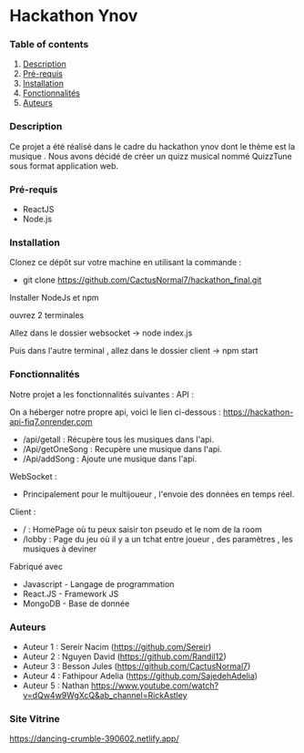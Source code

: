 # Hackathon Ynov

### Table of contents
1. [Description](###Description)
2. [Pré-requis](###Pré-requis)
3. [Installation](###Installation)
4. [Fonctionnalités](###Fonctionnalités)
5. [Auteurs](###Auteurs)

### Description

Ce projet a été réalisé dans le cadre du hackathon ynov dont le thème est la musique . Nous avons décidé de créer un quizz musical nommé QuizzTune sous format application web.

### Pré-requis

* ReactJS
* Node.js 

### Installation

Clonez ce dépôt sur votre machine en utilisant la commande :

* git clone https://github.com/CactusNormal7/hackathon_final.git

Installer NodeJs et npm 

ouvrez 2 terminales 

Allez dans le dossier websocket 
-> node index.js

Puis dans l'autre terminal , allez dans le dossier client 
-> npm start 


### Fonctionnalités

Notre projet a les fonctionnalités suivantes :
API : 

On a héberger notre propre api, voici le lien ci-dessous :
https://hackathon-api-fiq7.onrender.com

* /api/getall : Récupère tous les musiques dans l'api.
* /Api/getOneSong : Recupère une musique dans l'api.
* /Api/addSong : Ajoute une musique dans l'api. 


WebSocket : 
 
* Principalement pour le multijoueur , l'envoie des données en temps réel. 

Client : 

* / : HomePage où tu peux saisir ton pseudo et le nom de la room
* /lobby : Page du jeu où il y a un tchat entre joueur , des paramètres , les musiques à deviner 

Fabriqué avec
* Javascript - Langage de programmation
* React.JS - Framework JS
* MongoDB - Base de donnée

### Auteurs

* Auteur 1 : Sereir Nacim (https://github.com/Sereir)
* Auteur 2 : Nguyen David (https://github.com/Randil12)
* Auteur 3 : Besson Jules (https://github.com/CactusNormal7)
* Auteur 4 : Fathipour Adelia (https://github.com/SajedehAdelia)
* Auteur 5 : Nathan https://www.youtube.com/watch?v=dQw4w9WgXcQ&ab_channel=RickAstley


### Site Vitrine
https://dancing-crumble-390602.netlify.app/
